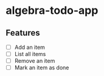 # algebra-todo-app

## Features

- [ ] Add an item
- [ ] List all items
- [ ] Remove an item
- [ ] Mark an item as done
